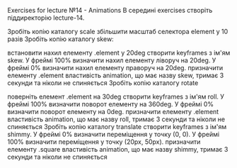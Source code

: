 Exercises for lecture №14 - Animations
В середині exercises створіть піддиректорію lecture-14.

Зробіть копію каталогу scale
збільшити масштаб селектора element у 10 разів
Зробіть копію каталогу skew:

встановити нахил елементу .element у 20deg
створити keyframes з ім'ям skew. У фреймі 100% визначити нахил елементу ліворуч на 20deg. У фреймі 0% визначити нахил елементу праворуч на 20deg.
призначити елементу .element властивість animation, що має назву skew, тримає 3 секунди та ніколи не спиняється
Зробіть копію каталогу rotate

поверніть елемент .element на 30deg
створити keyframes з ім'ям roll. У фреймі 100% визначити поворот елементу на 360deg. У фреймі 0% визначити поворот елементу на 0deg.
призначити елементу .element властивість animation, що має назву roll, тримає 3 секунди та ніколи не спиняється
Зробіть копію каталогу translate
створити keyframes з ім'ям shimmy. У фреймі 0% визначити переміщення у точку (0, 0). У фреймі 100% визначити переміщення у точку (20px, 50px).
призначити елементу .square властивість animation, що має назву shimmy, тримає 3 секунди та ніколи не спиняється